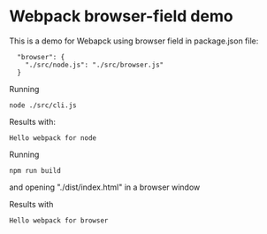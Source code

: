 # Webpack browser-field demo 

This is a demo for Webapck using browser field in package.json file:
```
  "browser": {
    "./src/node.js": "./src/browser.js"
  }
```

Running
```
node ./src/cli.js
```

Results with:
```
Hello webpack for node
```


Running
```
npm run build
```
and opening "./dist/index.html" in a browser window

Results with
```
Hello webpack for browser
```
